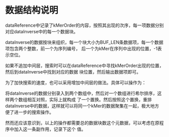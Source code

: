 数据结构说明
==================

dataReference中记录了kMerOrder的内容，按照其出现的次序，每一项数据分别对应dataInverse中的每一个数据块。

dataInverse的数据按块来组织，每一个块大小为BUF_LEN条数据项，每一个数据项包含两个整数，前一个为序列编号，
后一个为kMer在序列中出现的位置，-1表示空位。

如果不追加中间层，搜索时可以在dataReference中寻找kMerOrder出现的位置，然后到dataInverse中找到对应的数据
块位置，然后输出数据项即可。

为了加快搜索的速度，也可以采用增加中间层的做法。具体可以操作为：

将dataInverse的数据分别录入到两个数组中，然后对一个数组进行希尔排序，这样两个数组相互对照，实际上就构成
了一个置换。然后按照这个置换，重排dataInverse中的数据，这样就可以将同一个kMer的数据聚集在一起，极大地方
便了进一步的搜索操作。

然而还应该意识到，以上的操作都需要总的数据块数这个元数据，可以考虑在原程序中加入这一条副作用，记录下这个
值。